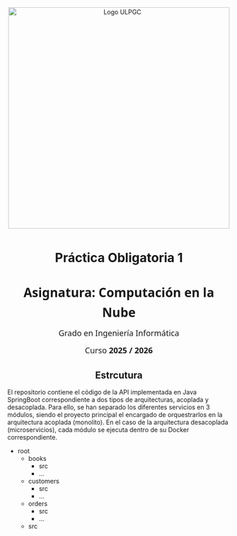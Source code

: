 <div align="center">
  <img src="https://www.eii.ulpgc.es/sites/default/files/eii-acron-mod.png"
       alt="Logo ULPGC"
       width="500"
       style="margin-bottom: 10px;">
</div>

<h1 align="center">Práctica Obligatoria 1</h1>

<div align="center" style="font-family: 'Segoe UI', sans-serif; line-height: 1.6; margin-top: 30px;">
  <h2 style="font-size: 28px; margin-bottom: 10px;">
    Asignatura: <span>Computación en la Nube</span>
  </h2>
  <p style="font-size: 18px; margin: 4px 0;">
    Grado en Ingeniería Informática
  </p>
  <p style="font-size: 18px; margin-top: 10px;">
    Curso <strong>2025 / 2026</strong>
  </p>
</div>

<h2 align="center">Estrcutura</h2>
El repositorio contiene el código de la API implementada en Java SpringBoot correspondiente a dos tipos de arquitecturas, acoplada y desacoplada. Para ello, se han separado los diferentes servicios en 3 módulos, siendo el proyecto principal el encargado de orquestrarlos en la arquitectura acoplada (monolito). En el caso de la arquitectura desacoplada (microservicios), cada módulo se ejecuta dentro de su Docker correspondiente.

- root
  - books
    - src
    - ...
  - customers
    - src
    - ...
  - orders
    - src
    - ...
  - src